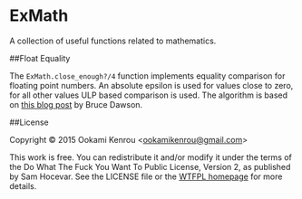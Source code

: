 ExMath
======

A collection of useful functions related to mathematics.


##Float Equality

The `ExMath.close_enough?/4` function implements equality comparison for
floating point numbers. An absolute epsilon is used for values close to zero,
for all other values ULP based comparison is used. The algorithm is based on
[this blog post](https://randomascii.wordpress.com/2012/02/25/comparing-floating-point-numbers-2012-edition/)
by Bruce Dawson.


##License

Copyright © 2015 Ookami Kenrou \<ookamikenrou@gmail.com\>

This work is free. You can redistribute it and/or modify it under the terms of
the Do What The Fuck You Want To Public License, Version 2, as published by
Sam Hocevar. See the LICENSE file or the [WTFPL homepage](http://www.wtfpl.net)
for more details.

